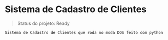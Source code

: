 <h1>Sistema de Cadastro de Clientes</h1>

> Status do projeto: Ready

```Sistema de Cadastro de Clientes que roda no moda DOS feito com python```
